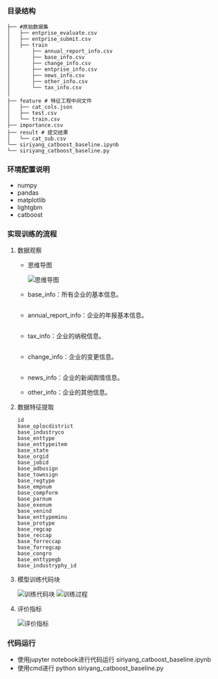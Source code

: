 

### 目录结构

```
├── #原始数据集
│   ├── entprise_evaluate.csv
│   ├── entprise_submit.csv
│   ├── train
│       ├── annual_report_info.csv
│       ├── base_info.csv
│       ├── change_info.csv
│       ├── entprise_info.csv
│       ├── news_info.csv
│       ├── other_info.csv
│       └── tax_info.csv
│  
├── feature # 特征工程中间文件
│   ├── cat_cols.json 
│   ├── test.csv 
│   └── train.csv 
├── importance.csv 
├── result # 提交结果
│   └── cat_sub.csv 
└── siriyang_catboost_baseline.ipynb
└── siriyang_catboost_baseline.py
```

### 环境配置说明

- numpy
- pandas
- matplotlib
- lightgbm
- catboost

### 实现训练的流程

1. 数据观察

   - 思维导图

     <img src="./img/0.png" title="思维导图" alt="思维导图">

   - base_info：所有企业的基本信息。

     <img src="./img/1.1.png" title="base_info数据完整情况" alt="">

   - annual_report_info：企业的年报基本信息。

     <img src="./img/2.1.png" title="annual_report_info数据完整情况" alt="">

   - tax_info：企业的纳税信息。

     <img src="./img/3.1.png" title="tax_info数据完整情况" alt="">

   - change_info：企业的变更信息。

     <img src="./img/4.1.png" title="change_info数据完整情况" alt="">

   - news_info：企业的新闻舆情信息。

   - other_info：企业的其他信息。

2. 数据特征提取

   ~~~text
   id
   base_oplocdistrict
   base_industryco
   base_enttype
   base_enttypeitem
   base_state
   base_orgid
   base_jobid
   base_adbusign
   base_townsign
   base_regtype
   base_empnum
   base_compform
   base_parnum
   base_exenum
   base_venind
   base_enttypeminu
   base_protype
   base_regcap
   base_reccap
   base_forreccap
   base_forregcap
   base_congro
   base_enttypegb
   base_industryphy_id
   ~~~

3. 模型训练代码块

   <img src="./img/1.png" alt="训练代码块" title="训练代码块">

   <img src="./img/2.png" alt="训练过程" title="训练过程">

4. 评价指标

   <img src="./img/3.png" title="评价指标" alt="评价指标">

### 代码运行

- 使用jupyter notebook进行代码运行 siriyang_catboost_baseline.ipynb
- 使用cmd进行 python siriyang_catboost_baseline.py